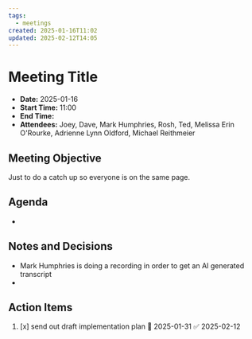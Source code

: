 ```yaml
---
tags:
  - meetings
created: 2025-01-16T11:02
updated: 2025-02-12T14:05
---
```

# Meeting Title
- **Date:** 2025-01-16
- **Start Time:** 11:00
- **End Time:**
- **Attendees:** Joey, Dave, Mark Humphries, Rosh, Ted, Melissa Erin O'Rourke, Adrienne Lynn Oldford, Michael Reithmeier

## Meeting Objective
Just to do a catch up so everyone is on the same page.

## Agenda
- 

## Notes and Decisions
- Mark Humphries is doing a recording in order to get an AI generated transcript
- 

## Action Items
1. [x] send out draft implementation plan 📅 2025-01-31 ✅ 2025-02-12